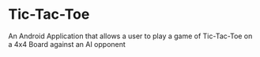 # Tic-Tac-Toe
An Android Application that allows a user to play a game of Tic-Tac-Toe on a 4x4 Board against an AI opponent
